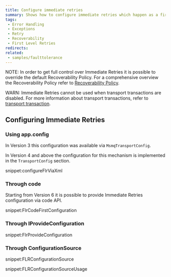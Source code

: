 ```yaml
---
title: Configure immediate retries
summary: Shows how to configure immediate retries which happen as a first stage of the default recoverability behavior.
tags:
 - Error Handling
 - Exceptions
 - Retry
 - Recoverability
 - First Level Retries
redirects:
related:
 - samples/faulttolerance
---
```


NOTE: In order to get full control over Immediate Retries it is possible to override the default Recoverability Policy. For a comprehensive overview the Recoverability Policy refer to [Recoverability Policy](/nservicebus/recoverability/custom-recoverability-policy.md).

WARN: Immediate Retries cannot be used when transport transactions are disabled. For more information about transport transactions, refer to [transport transaction](/nservicebus/transports/transactions.md).


## Configuring Immediate Retries


### Using app.config

In Version 3 this configuration was available via `MsmqTransportConfig`.

In Version 4 and above the configuration for this mechanism is implemented in the `TransportConfig` section.

snippet:configureFlrViaXml


### Through code

Starting from Version 6 it is possible to provide Immediate Retries configuration via code API. 

snippet:FlrCodeFirstConfiguration


### Through IProvideConfiguration

snippet:FlrProvideConfiguration


### Through ConfigurationSource

snippet:FLRConfigurationSource

snippet:FLRConfigurationSourceUsage